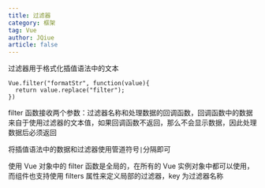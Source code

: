 ```yaml
---
title: 过滤器
category: 框架
tag: Vue
author: JQiue
article: false
---
```


过滤器用于格式化插值语法中的文本

```vue
Vue.filter("formatStr", function(value){
  return value.replace("filter");
})
```

filter 函数接收两个参数：过滤器名称和处理数据的回调函数，回调函数中的数据来自于使用过滤器的文本值，如果回调函数不返回，那么不会显示数据，因此处理数据后必须返回

将插值语法中的数据和过滤器使用管道符号`|`分隔即可

使用 Vue 对象中的 filter 函数是全局的，在所有的 Vue 实例对象中都可以使用，而组件也支持使用 filters 属性来定义局部的过滤器，key 为过滤器名称
